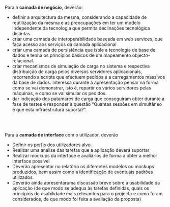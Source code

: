 
<p>Para a <b>camada de negócio</b>, deverão:</p>

<ul>
	<li>definir a arquitectura da mesma, considerando a capacidade de reutilização da mesma e as preocupações em ter um modelo independente da tecnologia que permita declinações tecnológica distintas</li>
	<li>criar uma camada de interoperabilidade baseada em web services, que faça acesso aos serviços da camada aplicacional</li>
	<li>criar uma camada de persistência que isole a tecnologia de base de dados e tenha os princípios básicos de um mapeamento objecto-relacional.</li>
	<li>criar mecanismos de simulação de carga no sistema e respectiva distribuição de carga pelos diversos servidores aplicacionais, recorrendo a scripts que efectuem pedidos e a carregamentos massivos da base de dados. Interessa durante a apresentação pensar na forma como se vai demonstrar, isto é, repartir os vários servidores pelas máquinas, e como se vai simular os pedidos.</li>
	<li>dar indicação dos patamares de carga que conseguiram obter durante a fase de testes e responder à questão “Quantas sessões em simultâneo é que esta infraestrutura suporta?”.</li>
</ul>

<br><br>

<p>Para a <b>camada de interface</b> com o utilizador, deverão</p>

<ul>
  <li>Definir os perfis dos utilizadores alvo.</li>
  <li>Realizar uma análise das tarefas que a aplicação deverá suportar</li>
  <li>Realizar mockups da interface e avaliá-los de forma a obter a melhor interface possível</li>
  <li>Deverão apresentar no relatório os diferentes modelos ou mockups produzidos, bem assim como a identificação de eventuais padrões utilizados.</li>
  <li>Deverão ainda apresentaruma discussão breve sobre a usabilidade da aplicação (de que modo se adequa às tarefas definidas, quais os princípios de usabilidade mais relevantes para o projecto e como foram considerados, de que modo foi feita a avaliação da proposta)</li>
</ul>